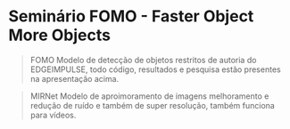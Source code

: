 # Seminário FOMO - Faster Object More Objects 

> FOMO
>  Modelo de detecção de objetos restritos de autoria do EDGEIMPULSE, todo código, resultados e pesquisa estão presentes na apresentação acima.

> MIRNet
> Modelo de aproimoramento de imagens melhoramento e redução de ruído e também de super resolução, também funciona para vídeos.
